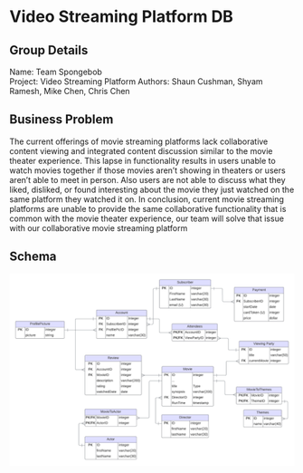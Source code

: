 # Video Streaming Platform DB

## Group Details

Name: Team Spongebob  
Project: Video Streaming Platform
Authors: Shaun Cushman, Shyam Ramesh, Mike Chen, Chris Chen

## Business Problem

The current offerings of movie streaming platforms lack collaborative content viewing and integrated content discussion similar to the movie theater experience. This lapse in functionality results in users unable to watch movies together if those movies aren’t showing in theaters or users aren’t able to meet in person. Also users are not able to discuss what they liked, disliked, or found interesting about the movie they just watched on the same platform they watched it on. In conclusion, current movie streaming platforms are unable to provide the same collaborative functionality that is common with the movie theater experience, our team will solve that issue with our collaborative movie streaming platform

## Schema

![alt text](<Spongebob_Schema - Page 6.png>)

